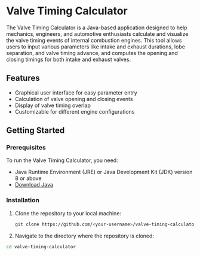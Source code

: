 # Valve Timing Calculator

The Valve Timing Calculator is a Java-based application designed to help mechanics, engineers, and automotive enthusiasts calculate and visualize the valve timing events of internal combustion engines. This tool allows users to input various parameters like intake and exhaust durations, lobe separation, and valve timing advance, and computes the opening and closing timings for both intake and exhaust valves.

## Features

- Graphical user interface for easy parameter entry
- Calculation of valve opening and closing events
- Display of valve timing overlap
- Customizable for different engine configurations

## Getting Started

### Prerequisites

To run the Valve Timing Calculator, you need:

- Java Runtime Environment (JRE) or Java Development Kit (JDK) version 8 or above
- [Download Java](https://www.oracle.com/java/technologies/javase-jdk11-downloads.html)

### Installation

1. Clone the repository to your local machine:
   ```bash
   git clone https://github.com/<your-username>/valve-timing-calculator.git

2. Navigate to the directory where the repository is cloned:
```bash
cd valve-timing-calculator


